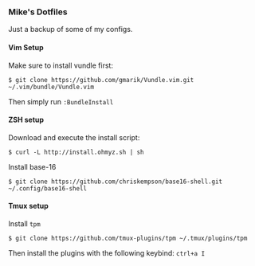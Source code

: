 ### Mike's Dotfiles

Just a backup of some of my configs.

#### Vim Setup

Make sure to install vundle first:

```console
$ git clone https://github.com/gmarik/Vundle.vim.git ~/.vim/bundle/Vundle.vim
```
Then simply run `:BundleInstall`

#### ZSH setup

Download and execute the install script:

```console
$ curl -L http://install.ohmyz.sh | sh
```

Install base-16

```console
$ git clone https://github.com/chriskempson/base16-shell.git ~/.config/base16-shell
```

#### Tmux setup

Install `tpm`

```console
$ git clone https://github.com/tmux-plugins/tpm ~/.tmux/plugins/tpm
```
Then install the plugins with the following keybind: `ctrl+a I`
